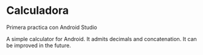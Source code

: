 # Calculadora
Primera practica con Android Studio

A simple calculator for Android.
It admits decimals and concatenation.
It can be improved in the future.
